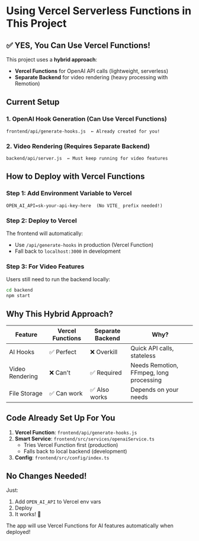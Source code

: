 # Using Vercel Serverless Functions in This Project

## ✅ YES, You Can Use Vercel Functions!

This project uses a **hybrid approach**:
- **Vercel Functions** for OpenAI API calls (lightweight, serverless)
- **Separate Backend** for video rendering (heavy processing with Remotion)

## Current Setup

### 1. OpenAI Hook Generation (Can Use Vercel Functions)
```
frontend/api/generate-hooks.js  ← Already created for you!
```

### 2. Video Rendering (Requires Separate Backend)
```
backend/api/server.js  ← Must keep running for video features
```

## How to Deploy with Vercel Functions

### Step 1: Add Environment Variable to Vercel
```
OPEN_AI_API=sk-your-api-key-here  (No VITE_ prefix needed!)
```

### Step 2: Deploy to Vercel
The frontend will automatically:
- Use `/api/generate-hooks` in production (Vercel Function)
- Fall back to `localhost:3000` in development

### Step 3: For Video Features
Users still need to run the backend locally:
```bash
cd backend
npm start
```

## Why This Hybrid Approach?

| Feature | Vercel Functions | Separate Backend | Why? |
|---------|-----------------|------------------|------|
| AI Hooks | ✅ Perfect | ❌ Overkill | Quick API calls, stateless |
| Video Rendering | ❌ Can't | ✅ Required | Needs Remotion, FFmpeg, long processing |
| File Storage | ✅ Can work | ✅ Also works | Depends on your needs |

## Code Already Set Up For You

1. **Vercel Function**: `frontend/api/generate-hooks.js`
2. **Smart Service**: `frontend/src/services/openaiService.ts`
   - Tries Vercel Function first (production)
   - Falls back to local backend (development)
3. **Config**: `frontend/src/config/index.ts`

## No Changes Needed!

Just:
1. Add `OPEN_AI_API` to Vercel env vars
2. Deploy
3. It works! 🎉

The app will use Vercel Functions for AI features automatically when deployed! 